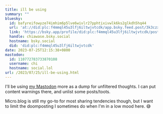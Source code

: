 ```yaml
---
title: ill be using
summary: ""
bluesky:
  id: bafyreifowyze74imhim6p5lve6wivlr27pphtixivwlk6ks2glkdh5hq44
  url: 'at://did:plc:f4mmql45u3lfj6iltwjvtcdk/app.bsky.feed.post/3k3czxyzlv52s'
  link: 'https://bsky.app/profile/did:plc:f4mmql45u3lfj6iltwjvtcdk/post/3k3czxyzlv52s'
  handle: chiawase.bsky.social
  hostname: bsky.social
  did: 'did:plc:f4mmql45u3lfj6iltwjvtcdk'
date: 2023-07-25T12:15:38+0800
mastodon:
  id: 110772783733870108
  username: chi
  hostname: social.lol
url: /2023/07/25/ill-be-using.html
---
```


I'll be using [my Mastodon](https://social.lol/@chi) more as a dump for unfiltered thoughts. I can put content warnings there, and unlist some posts/toots.

Micro.blog is still my go-to for most sharing tendencies though, but I want to limit the doomposting I sometimes do when I'm in a low mood here. 😅
